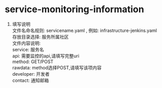 # service-monitoring-information
1. 填写说明  
文件名命名规则: servicename.yaml , 例如: infrastructure-jenkins.yaml  
存放目录选择: 服务所属社区  
文件内容说明:  
service: 服务名  
api: 需要监控的api,请填写完整uri  
method: GET/POST  
rawdata: method选择POST,请填写该项内容  
developer: 开发者  
contact: 通知邮箱  
